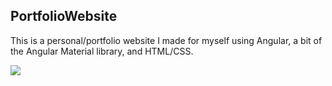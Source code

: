 ## PortfolioWebsite
This is a personal/portfolio website I made for myself using Angular, a bit of the Angular Material library, and HTML/CSS.

![](Portfoliowebsite.png)
